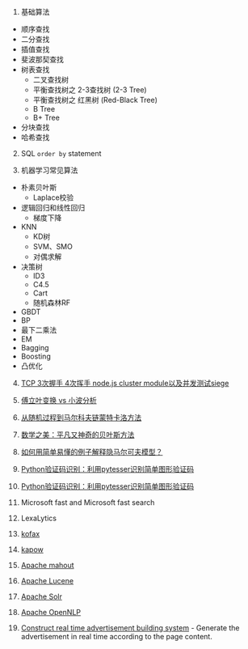 1. 基础算法
  - 顺序查找
  - 二分查找
  - 插值查找
  - 斐波那契查找
  - 树表查找
    - 二叉查找树
    - 平衡查找树之 2-3查找树 (2-3 Tree)
    - 平衡查找树之 红黑树 (Red-Black Tree)
    - B Tree
    - B+ Tree
  - 分块查找
  - 哈希查找

2. SQL `order by` statement

3. 机器学习常见算法
  - 朴素贝叶斯
    - Laplace校验
  - 逻辑回归和线性回归
    - 梯度下降
  - KNN
    - KD树
    - SVM、SMO
    - 对偶求解
  - 决策树
    - ID3
    - C4.5
    - Cart
    - 随机森林RF
  - GBDT
  - BP
  - 最下二乘法
  - EM
  - Bagging
  - Boosting
  - 凸优化

4. [TCP 3次握手 4次挥手 node.js cluster module以及并发测试siege](https://mp.weixin.qq.com/s?__biz=MzAwNDcyNjI3OA==&mid=2650838731&idx=1&sn=6a9d5dcf551e5a8fa9d694c7f70edc4a&scene=1&srcid=0514QYF3RMYITR2PjiA8jajN&pass_ticket=BaLMQWAuJq4FFKR3ZNoy4MvsNqu2idSDlLn%2FdI9hGpd2ITk%2B4LYBI5bPRmN9l2tJ#rd)

5. [傅立叶变换 vs 小波分析](https://mp.weixin.qq.com/s?__biz=MzI2NjA3NTc4Ng==&mid=2652077976&idx=1&sn=4de57da48ace3c2c17a0177b1e90e684&scene=1&srcid=05145FOIDXXLls2TQJxab1kd&pass_ticket=BaLMQWAuJq4FFKR3ZNoy4MvsNqu2idSDlLn%2FdI9hGpd2ITk%2B4LYBI5bPRmN9l2tJ#rd)

6. [从随机过程到马尔科夫链蒙特卡洛方法](https://mp.weixin.qq.com/s?__biz=MzI2NjA3NTc4Ng==&mid=2652077972&idx=1&sn=707be5926dc6012166f49e1d5a9ce2bd&scene=1&srcid=0514LwyMCeioIJx66TuzHOVX&pass_ticket=BaLMQWAuJq4FFKR3ZNoy4MvsNqu2idSDlLn%2FdI9hGpd2ITk%2B4LYBI5bPRmN9l2tJ#rd)

7. [数学之美：平凡又神奇的贝叶斯方法](https://mp.weixin.qq.com/s?__biz=MzI2NjA3NTc4Ng==&mid=2652077970&idx=1&sn=be062f2cfb9a0ec5662c0b68591a414f&scene=1&srcid=0514tfF2RaNolivGc1ypChb2&pass_ticket=BaLMQWAuJq4FFKR3ZNoy4MvsNqu2idSDlLn%2FdI9hGpd2ITk%2B4LYBI5bPRmN9l2tJ#rd)

8. [如何用简单易懂的例子解释隐马尔可夫模型？](https://mp.weixin.qq.com/s?__biz=MzI2NjA3NTc4Ng==&mid=2652077944&idx=1&sn=d17758f0aed8670ba0f5f41e481f0205&scene=1&srcid=0514FMmwVk3FkOjjEm4XWcxW&pass_ticket=BaLMQWAuJq4FFKR3ZNoy4MvsNqu2idSDlLn%2FdI9hGpd2ITk%2B4LYBI5bPRmN9l2tJ#rd)

9. [Python验证码识别：利用pytesser识别简单图形验证码](https://mp.weixin.qq.com/s?__biz=MzA5ODUzOTA0OQ==&mid=2651688035&idx=1&sn=c8ad383215ed11a11a847933c54e0ee6&scene=1&srcid=0514hcQT3NiZdELz5Q1jTit5&pass_ticket=BaLMQWAuJq4FFKR3ZNoy4MvsNqu2idSDlLn%2FdI9hGpd2ITk%2B4LYBI5bPRmN9l2tJ#rd)

10. [Python验证码识别：利用pytesser识别简单图形验证码](https://mp.weixin.qq.com/s?__biz=MzA5ODUzOTA0OQ==&mid=2651688035&idx=1&sn=c8ad383215ed11a11a847933c54e0ee6&scene=1&srcid=0514hcQT3NiZdELz5Q1jTit5&pass_ticket=BaLMQWAuJq4FFKR3ZNoy4MvsNqu2idSDlLn%2FdI9hGpd2ITk%2B4LYBI5bPRmN9l2tJ#rd)

11. Microsoft fast and Microsoft fast search

12. LexaLytics

13. [kofax](http://www.kofax.com/data-integration-extraction)

14. [kapow](http://www.infoworld.com/article/2630604/applications/kapow-focuses-on-web-data-services.html)

15. [Apache mahout](http://mahout.apache.org/)

16. [Apache Lucene](https://lucene.apache.org/core/)

17. [Apache Solr](http://lucene.apache.org/solr/)

18. [Apache OpenNLP](https://opennlp.apache.org/)

19. [Construct real time advertisement building system](http://www.kiosked.com/) - Generate the advertisement in real time according to the page content.


